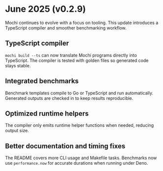# June 2025 (v0.2.9)

Mochi continues to evolve with a focus on tooling. This update introduces a TypeScript compiler and smoother benchmarking workflow.

## TypeScript compiler

`mochi build --ts` can now translate Mochi programs directly into TypeScript. The compiler is tested with golden files so generated code stays stable.

## Integrated benchmarks

Benchmark templates compile to Go or TypeScript and run automatically. Generated outputs are checked in to keep results reproducible.

## Optimized runtime helpers

The compiler only emits runtime helper functions when needed, reducing output size.

## Better documentation and timing fixes

The README covers more CLI usage and Makefile tasks. Benchmarks now use `performance.now` for accurate durations when running under Deno.

